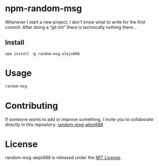 # npm-random-msg

Whenever I start a new project, I don't know what to write for the first commit. After doing a “git init” there is technically nothing there...

## Install

```npm
npm install -g random-msg-alejo688
```

# Usage

```bash
random-msg
```

# Contributing
If someone wants to add or improve something, I invite you to collaborate directly in this repository: [random-msg-alejo688](https://github.com/alejo688/random-messages-alejo688.git)

# License
random-msg-alejo688 is released under the [MIT License](https://opensource.org/licenses/MIT).